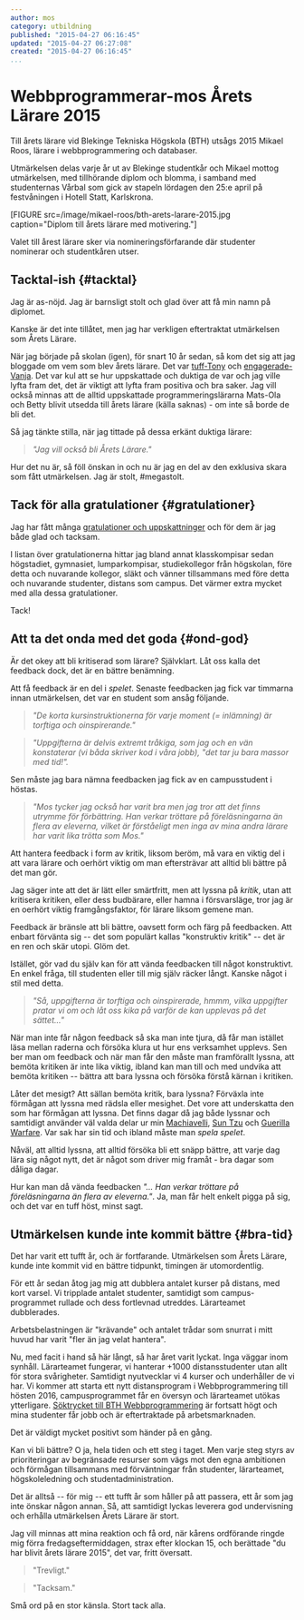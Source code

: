 ```yaml
---
author: mos
category: utbildning
published: "2015-04-27 06:16:45"
updated: "2015-04-27 06:27:08"
created: "2015-04-27 06:16:45"
...
```

Webbprogrammerar-mos Årets Lärare 2015
==================================

Till årets lärare vid Blekinge Tekniska Högskola (BTH) utsågs 2015 Mikael Roos, lärare i webbprogrammering och databaser.

Utmärkelsen delas varje år ut av Blekinge studentkår och Mikael mottog utmärkelsen, med tillhörande diplom och blomma, i samband med studenternas Vårbal som gick av stapeln lördagen den 25:e april på festvåningen i Hotell Statt, Karlskrona.

<!--more-->


[FIGURE src=/image/mikael-roos/bth-arets-larare-2015.jpg caption="Diplom till årets lärare med motivering."]

Valet till årest lärare sker via nomineringsförfarande där studenter nominerar och studentkåren utser.



Tacktal-ish {#tacktal}
--------------------------------------------

Jag är as-nöjd. Jag är barnsligt stolt och glad över att få min namn på diplomet. 

Kanske är det inte tillåtet, men jag har verkligen eftertraktat utmärkelsen som Årets Lärare.

När jag började på skolan (igen), för snart 10 år sedan, så kom det sig att jag bloggade om vem som blev årets lärare. Det var [tuff-Tony](http://programvaruteknik.blogspot.se/2009/04/tony-g-arets-larare.html) och  [engagerade-Vanja](http://programvaruteknik.blogspot.se/2010/01/vanja-arets-larare-2009.html). Det var kul att se hur uppskattade och duktiga de var och jag ville lyfta fram det, det är viktigt att lyfta fram positiva och bra saker. Jag vill också minnas att de alltid uppskattade programmeringslärarna Mats-Ola och Betty blivit utsedda till årets lärare (källa saknas) - om inte så borde de bli det. 

Så jag tänkte stilla, när jag tittade på dessa erkänt duktiga lärare:

> *"Jag vill också bli Årets Lärare."*

Hur det nu är, så föll önskan in och nu är jag en del av den exklusiva skara som fått utmärkelsen. Jag är stolt, #megastolt.



Tack för alla gratulationer {#gratulationer}
--------------------------------------------

Jag har fått många [gratulationer och uppskattninger](http://goo.gl/aFpGJv) och för dem är jag både glad och tacksam.

I listan över gratulationerna hittar jag bland annat klasskompisar sedan högstadiet, gymnasiet, lumparkompisar, studiekollegor från högskolan, före detta och nuvarande kollegor, släkt och vänner tillsammans med före detta och nuvarande studenter, distans som campus. Det värmer extra mycket med alla dessa gratulationer.

Tack!



Att ta det onda med det goda {#ond-god}
--------------------------------------------

Är det okey att bli kritiserad som lärare? Självklart. Låt oss kalla det feedback dock, det är en bättre benämning.

Att få feedback är en del i *spelet*. Senaste feedbacken jag fick var timmarna innan utmärkelsen, det var en student som ansåg följande.

> *"De korta kursinstruktionerna för varje moment (= inlämning) är torftiga och oinspirerande."* 

> *"Uppgifterna är delvis extremt tråkiga, som jag och en vän konstaterar (vi båda skriver kod i våra jobb), "det tar ju bara massor med tid!".*

Sen måste jag bara nämna feedbacken jag fick av en campusstudent i höstas.

> *"Mos tycker jag också har varit bra men jag tror att det finns utrymme för förbättring. Han verkar tröttare på föreläsningarna än flera av eleverna, vilket är förståeligt men inga av mina andra lärare har varit lika trötta som Mos."*

Att hantera feedback i form av kritik, liksom beröm, må vara en viktig del i att vara lärare och oerhört viktig om man eftersträvar att alltid bli bättre på det man gör.

Jag säger inte att det är lätt eller smärtfritt, men att lyssna på *kritik*, utan att kritisera kritiken, eller dess budbärare, eller hamna i försvarsläge, tror jag är en oerhört viktig framgångsfaktor, för lärare liksom gemene man.

Feedback är bränsle att bli bättre, oavsett form och färg på feedbacken. Att enbart förvänta sig -- det som populärt kallas "konstruktiv kritik" -- det är en ren och skär utopi. Glöm det.

Istället, gör vad du själv kan för att vända feedbacken till något konstruktivt. En enkel fråga, till studenten eller till mig själv räcker långt. Kanske något i stil med detta.

> *"Så, uppgifterna är torftiga och oinspirerade, hmmm, vilka uppgifter pratar vi om och låt oss kika på varför de kan upplevas på det sättet..."*

När man inte får någon feedback så ska man inte tjura, då får man istället läsa mellan raderna och försöka klura ut hur ens verksamhet upplevs. Sen ber man om feedback och när man får den måste man framförallt lyssna, att bemöta kritiken är inte lika viktig, ibland kan man till och med undvika att bemöta kritiken -- bättra att bara lyssna och försöka förstå kärnan i kritiken.

Låter det mesigt? Att sällan bemöta kritik, bara lyssna? Förväxla inte förmågan att lyssna med rädsla eller mesighet. Det vore att underskatta den som har förmågan att lyssna. Det finns dagar då jag både lyssnar och samtidigt använder väl valda delar ur min [Machiavelli](kunskap/boken-fursten-machiavelli), [Sun Tzu](kunskap/boken-the-art-of-war-sun-tzu) och [Guerilla Warfare](kunskap/boken-guerilla-warfare-che-guevara). Var sak har sin tid och ibland måste man *spela spelet*.

Nåväl, att alltid lyssna, att alltid försöka bli ett snäpp bättre, att varje dag lära sig något nytt, det är något som driver mig framåt - bra dagar som dåliga dagar.

Hur kan man då vända feedbacken *"... Han verkar tröttare på föreläsningarna än flera av eleverna."*. Ja, man får helt enkelt pigga på sig, och det var en tuff höst, minst sagt.



Utmärkelsen kunde inte kommit bättre {#bra-tid}
--------------------------------------------

Det har varit ett tufft år, och är fortfarande. Utmärkelsen som Årets Lärare, kunde inte kommit vid en bättre tidpunkt, timingen är utomordentlig.

För ett år sedan åtog jag mig att dubblera antalet kurser på distans, med kort varsel. Vi tripplade antalet studenter, samtidigt som campus-programmet rullade och dess fortlevnad utreddes. Lärarteamet dubblerades.

Arbetsbelastningen är "krävande" och antalet trådar som snurrat i mitt huvud har varit "fler än jag velat hantera".

Nu, med facit i hand så här långt, så har året varit lyckat. Inga väggar inom synhåll. Lärarteamet fungerar, vi hanterar +1000 distansstudenter utan allt för stora svårigheter. Samtidigt nyutvecklar vi 4 kurser och underhåller de vi har. Vi kommer att starta ett nytt distansprogram i Webbprogrammering till hösten 2016, campusprogrammet får en översyn och lärarteamet utökas ytterligare. [Söktrycket till BTH Webbprogrammering](blogg/bra-soktryck-till-hosten-2015-for-bth-webbprogrammering) är fortsatt högt och mina studenter får jobb och är eftertraktade på arbetsmarknaden.

Det är väldigt mycket positivt som händer på en gång.

Kan vi bli bättre? O ja, hela tiden och ett steg i taget. Men varje steg styrs av prioriteringar av begränsade resurser som vägs mot den egna ambitionen och förmågan tillsammans med förväntningar från studenter, lärarteamet, högskoleledning och studentadministration. 

Det är alltså -- för mig -- ett tufft år som håller på att passera, ett år som jag inte önskar någon annan. Så, att samtidigt lyckas leverera god undervisning och erhålla utmärkelsen Årets Lärare är stort. 

Jag vill minnas att mina reaktion och få ord, när kårens ordförande ringde mig förra fredagseftermiddagen, strax efter klockan 15, och berättade "du har blivit årets lärare 2015", det var, fritt översatt.

> "Trevligt."

> "Tacksam."

Små ord på en stor känsla. Stort tack alla.
